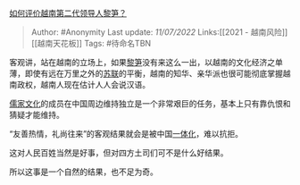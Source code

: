 [如何评价越南第二代领导人黎笋？](https://www.zhihu.com/question/404793755/answer/2556942926)

> Author: #Anonymity
> Last update: *11/07/2022*
> Links:[[2021 - 越南风险]] [[越南天花板]]
> Tags:  #待命名TBN

客观讲，站在越南的立场上，如果[黎笋](https://www.zhihu.com/search?q=%E9%BB%8E%E7%AC%8B&search_source=Entity&hybrid_search_source=Entity&hybrid_search_extra=%7B%22sourceType%22%3A%22answer%22%2C%22sourceId%22%3A2556942926%7D)没有来这么一出，以越南的文化经济之单薄，即使有远在万里之外的[苏联](https://www.zhihu.com/search?q=%E8%8B%8F%E8%81%94&search_source=Entity&hybrid_search_source=Entity&hybrid_search_extra=%7B%22sourceType%22%3A%22answer%22%2C%22sourceId%22%3A2556942926%7D)的平衡，越南的知华、亲华派也很可能彻底掌握越南政权，越南人现在估计人人会说汉语。

[儒家文化](https://www.zhihu.com/search?q=%E5%84%92%E5%AE%B6%E6%96%87%E5%8C%96&search_source=Entity&hybrid_search_source=Entity&hybrid_search_extra=%7B%22sourceType%22%3A%22answer%22%2C%22sourceId%22%3A2556942926%7D)的成员在中国周边维持独立是一个非常艰巨的任务，基本上只有靠仇恨和猜疑才能维持。

“友善热情，礼尚往来”的客观结果就会是被中国[一体化](https://www.zhihu.com/search?q=%E4%B8%80%E4%BD%93%E5%8C%96&search_source=Entity&hybrid_search_source=Entity&hybrid_search_extra=%7B%22sourceType%22%3A%22answer%22%2C%22sourceId%22%3A2556942926%7D)，难以抗拒。

这对人民百姓当然是好事，但对四方土司们可不是什么好结果。

所以这事是一个自然的结果，也不足为奇。

